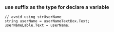 ### use suffix as the type for declare a variable 
```
// avoid using strUserName
string userName = userNameTextBox.Text;
userNameLable.Text = userName;

```
